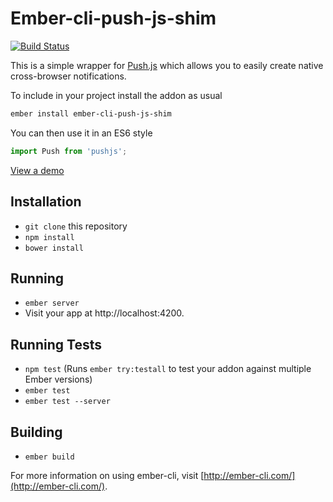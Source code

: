 # Ember-cli-push-js-shim

[![Build Status](https://travis-ci.org/chrism/ember-cli-push-js-shim.svg?branch=master)](https://travis-ci.org/chrism/ember-cli-push-js-shim)

This is a simple wrapper for [Push.js](http://nickersoft.github.io/push.js/) which allows you to easily create native cross-browser notifications.

To include in your project install the addon as usual

```bash
ember install ember-cli-push-js-shim
```

You can then use it in an ES6 style

```js
import Push from 'pushjs';
```

[View a demo](http://chrismasters.net/ember-cli-push-js-shim/)

## Installation

* `git clone` this repository
* `npm install`
* `bower install`

## Running

* `ember server`
* Visit your app at http://localhost:4200.

## Running Tests

* `npm test` (Runs `ember try:testall` to test your addon against multiple Ember versions)
* `ember test`
* `ember test --server`

## Building

* `ember build`

For more information on using ember-cli, visit [http://ember-cli.com/](http://ember-cli.com/).
